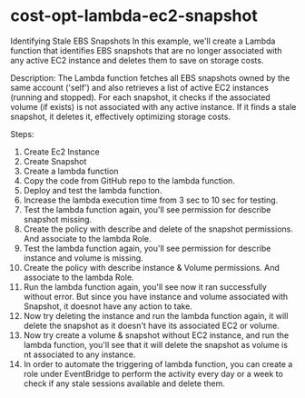 # cost-opt-lambda-ec2-snapshot
Identifying Stale EBS Snapshots
In this example, we'll create a Lambda function that identifies EBS snapshots that are no longer associated with any active EC2 instance and deletes them to save on storage costs.

Description:
The Lambda function fetches all EBS snapshots owned by the same account ('self') and also retrieves a list of active EC2 instances (running and stopped). For each snapshot, it checks if the associated volume (if exists) is not associated with any active instance. If it finds a stale snapshot, it deletes it, effectively optimizing storage costs.

Steps:

1. Create Ec2 Instance
2. Create Snapshot
3. Create a lambda function
4. Copy the code from GitHub repo to the lambda function.
5. Deploy and test the lambda function.
6. Increase the lambda execution time from 3 sec to 10 sec for testing.
7. Test the lambda function again, you'll see permission for describe snapshot missing.
7. Create the policy with describe and delete of the snapshot permissions. And associate to the lambda Role.
8. Test the lambda function again, you'll see permission for describe instance and volume is missing.
9. Create the policy with describe instance & Volume permissions. And associate to the lambda Role.
10. Run the lambda function again, you'll see now it ran successfully without error. But since you have instance and volume associated with Snapshot, it doesnot
have any action to take.
11. Now try deleting the instance and run the lambda function again, it will delete the snapshot as it doesn't have its associated EC2 or volume.
12. Now try create a volume & snapshot without EC2 instance, and run the lambda function, you'll see that it will delete the snapshot as volume is nt associated to any instance.
13. In order to automate the triggering of lambda function, you can create a role under EventBridge to perform the activity every day or a week to check if any stale sessions available
and delete them.
